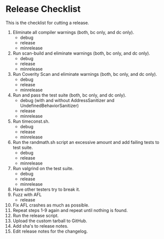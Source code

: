 # Release Checklist

This is the checklist for cutting a release.

1.	Eliminate all compiler warnings (both, bc only, and dc only).
	* debug
	* release
	* minrelease
2.	Run scan-build and eliminate warnings (both, bc only, and dc only).
	* debug
	* release
	* minrelease
3.	Run Coverity Scan and eliminate warnings (both, bc only, and dc only).
	* debug
	* release
	* minrelease
4.	Run and pass the test suite (both, bc only, and dc only).
	* debug (with and without AddressSanitizer and UndefinedBehaviorSanitizer)
	* release
	* minrelease
5.	Run timeconst.sh.
	* debug
	* release
	* minrelease
5.	Run the randmath.sh script an excessive amount and add failing tests to
	test suite.
	* debug
	* release
	* minrelease
6.	Run valgrind on the test suite.
	* debug
	* release
	* minrelease
7.	Have other testers try to break it.
8.	Fuzz with AFL
	* release
9.	Fix AFL crashes as much as possible.
10.	Repeat steps 1-9 again and repeat until nothing is found.
11.	Run the release script.
12.	Upload the custom tarball to GitHub.
13.	Add sha's to release notes.
14.	Edit release notes for the changelog.
